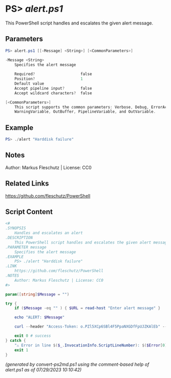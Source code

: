 PS> *alert.ps1*
====================

This PowerShell script handles and escalates the given alert message.

Parameters
----------
```powershell
PS> alert.ps1 [[-Message] <String>] [<CommonParameters>]

-Message <String>
    Specifies the alert message
    
    Required?                    false
    Position?                    1
    Default value                
    Accept pipeline input?       false
    Accept wildcard characters?  false

[<CommonParameters>]
    This script supports the common parameters: Verbose, Debug, ErrorAction, ErrorVariable, WarningAction, 
    WarningVariable, OutBuffer, PipelineVariable, and OutVariable.
```

Example
-------
```powershell
PS> ./alert "Harddisk failure"

```

Notes
-----
Author: Markus Fleschutz | License: CC0

Related Links
-------------
https://github.com/fleschutz/PowerShell

Script Content
--------------
```powershell
<#
.SYNOPSIS
	Handles and escalates an alert 
.DESCRIPTION
	This PowerShell script handles and escalates the given alert message.
.PARAMETER message
	Specifies the alert message
.EXAMPLE
	PS> ./alert "Harddisk failure"
.LINK
	https://github.com/fleschutz/PowerShell
.NOTES
	Author: Markus Fleschutz | License: CC0
#>

param([string]$Message = "")

try {
	if ($Message -eq "" ) { $URL = read-host "Enter alert message" }

	echo "ALERT: $Message"

	curl --header "Access-Token: o.PZl5XCp6SBl4F5PpaNXGDfFpUJZKAlEb" --header "Content-Type: application/json" --data-binary '{"type": "note", "title": "ALERT", "body": "$Message"}' --request POST https://api.pushbullet.com/v2/pushes

	exit 0 # success
} catch {
	"⚠️ Error in line $($_.InvocationInfo.ScriptLineNumber): $($Error[0])"
	exit 1
}
```

*(generated by convert-ps2md.ps1 using the comment-based help of alert.ps1 as of 07/29/2023 10:10:42)*
